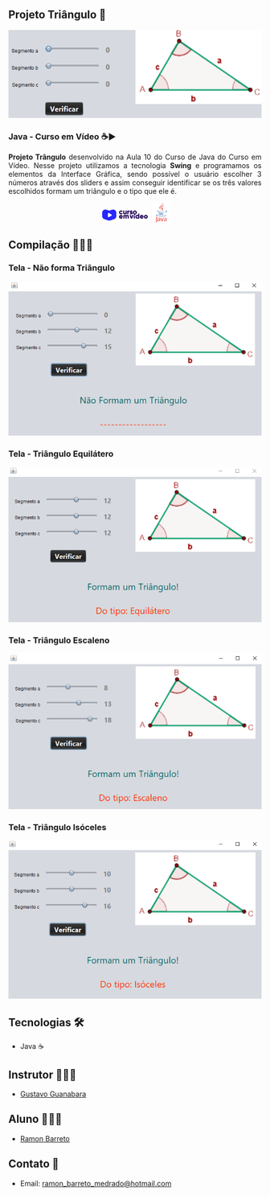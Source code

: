 ## Projeto Triângulo 🔺

<p align="center">
  <img alt="telaInicial" src=".github/telaInicial.PNG" />
</p>

### Java - Curso em Vídeo ☕▶

<p align="justify"><strong>Projeto Trângulo</strong> desenvolvido na Aula 10 do Curso de Java do Curso em Vídeo. Nesse projeto utilizamos a tecnologia <strong>Swing</strong> e programamos os elementos da Interface Gráfica, sendo possível o usuário escolher 3 números através dos sliders e assim conseguir identificar se os três valores escolhidos formam um triângulo e o tipo que ele é.</p>

<p align="center">
  <img alt="cursoemvideo" src=".github/cursoemvideo.png" />
  <img alt="java" src=".github/java.PNG" />
</p>
  
## Compilação 👨🏽‍💻

### Tela - Não forma Triângulo
<p align="center">
  <img alt="Não forma" src=".github/naoForma.PNG">
</p>

### Tela - Triângulo Equilátero
<p align="center">
  <img alt="equilatero" src=".github/tri-equil.PNG">
</p>

### Tela - Triângulo Escaleno
<p align="center">
  <img alt="escaleno" src=".github/tri-escal.PNG">
</p>

### Tela - Triângulo Isóceles
<p align="center">
  <img alt="isoceles" src=".github/tri-isoce.PNG">
</p>

## Tecnologias 🛠

- Java ☕

## Instrutor 👨🏽‍🏫
- <a target="_blank" href="https://www.linkedin.com/in/guanabara/">Gustavo Guanabara</a>

## Aluno 👨🏽‍🎓

- <a target="_blank" href="https://www.linkedin.com/in/ramon-barreto-076191180/">Ramon Barreto</a>

## Contato 📲

- Email: ramon_barreto_medrado@hotmail.com